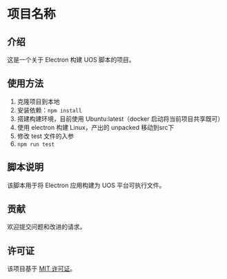 # 项目名称

## 介绍

这是一个关于 Electron 构建 UOS 脚本的项目。

## 使用方法

1. 克隆项目到本地
1. 安装依赖：`npm install`
1. 搭建构建环境，目前使用 Ubuntu:latest（docker 启动将当前项目共享既可）
1. 使用 electron 构建 Linux，产出的 unpacked 移动到src下
1. 修改 test 文件的入参
1. `npm run test`

## 脚本说明

该脚本用于将 Electron 应用构建为 UOS 平台可执行文件。

## 贡献

欢迎提交问题和改进的请求。

## 许可证

该项目基于 [MIT 许可证](LICENSE)。
